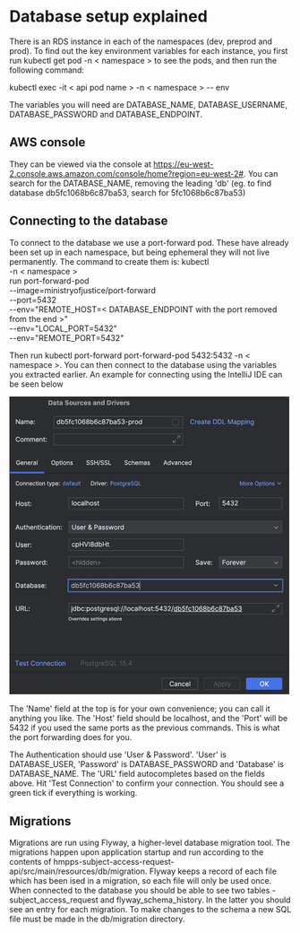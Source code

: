 # Database setup explained

There is an RDS instance in each of the namespaces (dev, preprod and prod).
To find out the key environment variables for each instance, you first run kubectl get pod -n < namespace > to see the pods, and then run the following command:

kubectl exec -it < api pod name > -n < namespace > -- env

The variables you will need are DATABASE_NAME, DATABASE_USERNAME, DATABASE_PASSWORD and DATABASE_ENDPOINT.

## AWS console
They can be viewed via the console at https://eu-west-2.console.aws.amazon.com/console/home?region=eu-west-2#. You can search for the DATABASE_NAME, removing the leading 'db' (eg. to find database db5fc1068b6c87ba53, search for 5fc1068b6c87ba53)

## Connecting to the database
To connect to the database we use a port-forward pod. These have already been set up in each namespace, but being ephemeral they will not live permanently. The command to create them is:
kubectl \
  -n < namespace > \
  run port-forward-pod \
  --image=ministryofjustice/port-forward \
  --port=5432 \
  --env="REMOTE_HOST=< DATABASE_ENDPOINT with the port removed from the end >" \
  --env="LOCAL_PORT=5432" \
  --env="REMOTE_PORT=5432"

Then run kubectl port-forward port-forward-pod 5432:5432 -n < namespace >.
You can then connect to the database using the variables you extracted earlier.
An example for connecting using the IntelliJ IDE can be seen below

<img src="intellijdbconnect.png" alt="intellijdbconnect" width="500"/>

The 'Name' field at the top is for your own convenience; you can call it anything you like.
The 'Host' field should be localhost, and the 'Port' will be 5432 if you used the same ports as the previous commands. This is what the port forwarding does for you.

The Authentication should use 'User & Password'. 'User' is DATABASE_USER, 'Password' is DATABASE_PASSWORD and 'Database' is DATABASE_NAME. The 'URL' field autocompletes based on the fields above.
Hit 'Test Connection' to confirm your connection. You should see a green tick if everything is working.

## Migrations
Migrations are run using Flyway, a higher-level database migration tool. The migrations happen upon application startup and run according to the contents of hmpps-subject-access-request-api/src/main/resources/db/migration. Flyway keeps a record of each file which has been ised in a migration, so each file will only be used once. When connected to the database you should be able to see two tables - subject_access_request and flyway_schema_history. In the latter you should see an entry for each migration. To make changes to the schema a new SQL file must be made in the db/migration directory. 